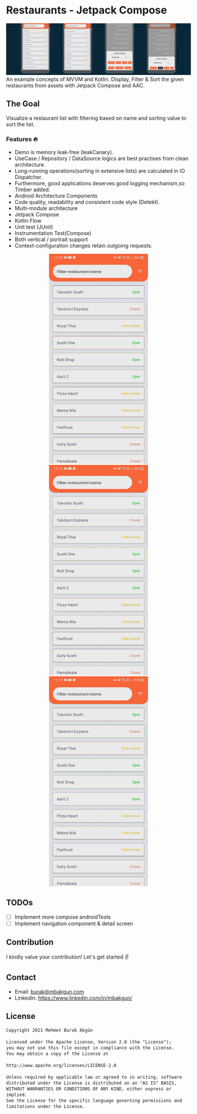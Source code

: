 # Restaurants - Jetpack Compose
<img src="screenshots/screen.gif" alt="Restaurants - Jetpack Compose" width="1024" />
An example concepts of MVVM and Kotlin. Display, Filter & Sort the given restaurants from assets with Jetpack Compose and AAC.

## The Goal
Visualize a restaurant list with filtering based on name and sorting value to sort the list.

### Features 🔥
- Demo is memory leak-free (leakCanary).
- UseCase / Repository / DataSource logics are best practises from clean architecture.
- Long-running operations(sorting in extensive lists) are calculated in IO Dispatcher.
- Furthermore, good applications deserves good logging mechanism,so Timber added.
- Android Architecture Components
- Code quality, readability and consistent code style (Detekt).
- Multi-module architecture
- Jetpack Compose
- Kotlin Flow
- Unit test (JUnit)
- Instrumentation Test(Compose)
- Both vertical / portrait support
- Context-configuration changes retain outgoing requests.

<p align="center">
<img src="screenshots/2-min.gif" alt="Restaurants - Jetpack Compose" width="270" />   <img src="screenshots/3-min.gif" alt="Restaurants - Jetpack Compose" width="270" />   <img src="screenshots/4-min.gif" alt="Restaurants - Jetpack Compose" width="270" />
</p>

## TODOs
- [ ] Implement more compose androidTests
- [ ] Implement navigation component & detail screen

## Contribution
I kindly value your contribution! Let's get started ✌️

## Contact
* Email: burak@mbakgun.com
* Linkedin: https://www.linkedin.com/in/mbakgun/

License
-----------------

    Copyright 2021 Mehmet Burak Akgün

    Licensed under the Apache License, Version 2.0 (the "License");
    you may not use this file except in compliance with the License.
    You may obtain a copy of the License at

    http://www.apache.org/licenses/LICENSE-2.0

    Unless required by applicable law or agreed to in writing, software
    distributed under the License is distributed on an "AS IS" BASIS,
    WITHOUT WARRANTIES OR CONDITIONS OF ANY KIND, either express or implied.
    See the License for the specific language governing permissions and
    limitations under the License.